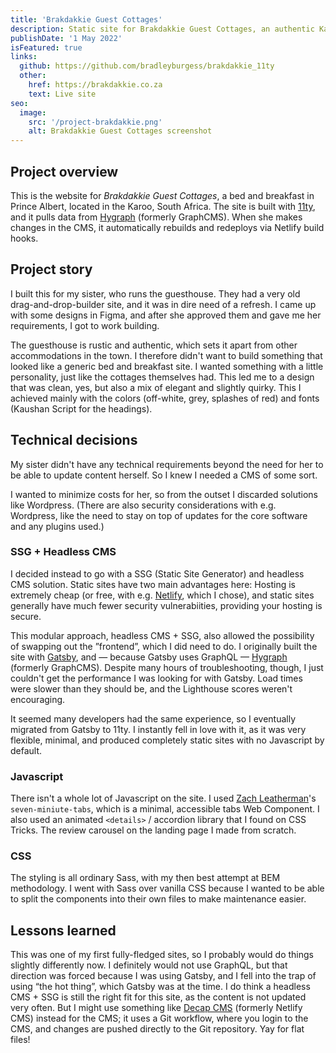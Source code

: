 ```yaml
---
title: 'Brakdakkie Guest Cottages'
description: Static site for Brakdakkie Guest Cottages, an authentic Karoo experience
publishDate: '1 May 2022'
isFeatured: true
links:
  github: https://github.com/bradleyburgess/brakdakkie_11ty
  other:
    href: https://brakdakkie.co.za
    text: Live site
seo:
  image:
    src: '/project-brakdakkie.png'
    alt: Brakdakkie Guest Cottages screenshot
---
```


## Project overview

This is the website for _Brakdakkie Guest Cottages_, a bed and breakfast in
Prince Albert, located in the Karoo, South Africa. The site is built with
[11ty](https://11ty.dev), and it pulls data from [Hygraph](https://hygraph.com/)
(formerly GraphCMS). When she makes changes in the CMS, it automatically
rebuilds and redeploys via Netlify build hooks.

## Project story

I built this for my sister, who runs the guesthouse. They had a very old
drag-and-drop-builder site, and it was in dire need of a refresh. I came up with
some designs in Figma, and after she approved them and gave me her requirements,
I got to work building.

The guesthouse is rustic and authentic, which sets it apart from other
accommodations in the town. I therefore didn't want to build something that
looked like a generic bed and breakfast site. I wanted something with a little
personality, just like the cottages themselves had. This led me to a design that
was clean, yes, but also a mix of elegant and slightly quirky. This I achieved
mainly with the colors (off-white, grey, splashes of red) and fonts (Kaushan
Script for the headings).

## Technical decisions

My sister didn't have any technical requirements beyond the need for her
to be able to update content herself. So I knew I needed a CMS of some sort.

I wanted to minimize costs for her, so from the outset I discarded solutions
like Wordpress. (There are also security considerations with e.g. Wordpress,
like the need to stay on top of updates for the core software and any plugins
used.)

### SSG + Headless CMS

I decided instead to go with a SSG (Static Site Generator) and headless CMS
solution. Static sites have two main advantages here: Hosting is extremely cheap
(or free, with e.g. [Netlify](https://www.netlify.com/), which I chose), and
static sites generally have much fewer security vulnerabiities, providing your
hosting is secure.

This modular approach, headless CMS + SSG, also allowed the possibility of
swapping out the ”frontend”, which I did need to do. I originally built the site
with [Gatsby](https://www.gatsbyjs.com/), and — because Gatsby uses GraphQL —
[Hygraph](https://hygraph.com/) (formerly GraphCMS). Despite many hours of
troubleshooting, though, I just couldn't get the performance I was looking for
with Gatsby. Load times were slower than they should be, and the Lighthouse
scores weren't encouraging.

It seemed many developers had the same experience, so I eventually migrated from
Gatsby to 11ty. I instantly fell in love with it, as it was very flexible,
minimal, and produced completely static sites with no Javascript by default.

### Javascript

There isn't a whole lot of Javascript on the site. I used [Zach
Leatherman](https://bsky.app/profile/zachleat.com)'s `seven-miniute-tabs`, which
is a minimal, accessible tabs Web Component. I also used an animated `<details>`
/ accordion library that I found on CSS Tricks. The review carousel on the
landing page I made from scratch.

### CSS

The styling is all ordinary Sass, with my then best attempt at BEM methodology.
I went with Sass over vanilla CSS because I wanted to be able to split the
components into their own files to make maintenance easier.

## Lessons learned

This was one of my first fully-fledged sites, so I probably would do things
slightly differently now. I definitely would not use GraphQL, but that direction
was forced because I was using Gatsby, and I fell into the trap of using “the
hot thing”, which Gatsby was at the time. I do think a headless CMS + SSG is
still the right fit for this site, as the content is not updated very often. But
I might use something like [Decap CMS](https://decapcms.org/) (formerly Netlify
CMS) instead for the CMS; it uses a Git workflow, where you login to the CMS,
and changes are pushed directly to the Git repository. Yay for flat files!
